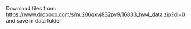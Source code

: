 Download files from: 
https://www.dropbox.com/s/nu206qxvj832pv9/16833_hw4_data.zip?dl=0
and save in data folder
